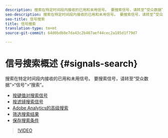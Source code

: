```yaml
---
description: 搜索在特定时间段内接收的已用和未用信号。 要搜索信号，请转至“受众数据”>“信号”>“搜索”。
seo-description: 搜索在特定时间段内接收的已用和未用信号。 要搜索信号，请转至“受众数据”>“信号”>“搜索”。
seo-title: 信号搜索
title: 信号搜索
translation-type: tm+mt
source-git-commit: 64d0bdb8e7da43c2b467aef44cec2a185d1f79d7

---
```



# 信号搜索概述 {#signals-search}

搜索在特定时间段内接收的已用和未用信号。 要搜索信号，请转至“受众数据”&gt;“信号”&gt;“搜索”。

* [按键值对搜索信号](/help/using/features/data-explorer/data-explorer-signals-search/data-explorer-search-pairs.md)
* [按滤镜搜索信号](/help/using/features/data-explorer/data-explorer-signals-search/data-explorer-search-filters.md)
* [Adobe Analytics的高级搜索](/help/using/features/data-explorer/data-explorer-signals-search/data-explorer-search-analytics.md)
* [筛选搜索结果](/help/using/features/data-explorer/data-explorer-signals-search/data-explorer-filter-results.md)
* [保存搜索条件](/help/using/features/data-explorer/data-explorer-signals-search/data-explorer-save-search.md)

>[!VIDEO](https://video.tv.adobe.com/v/25148/?captions=chi_hans)
